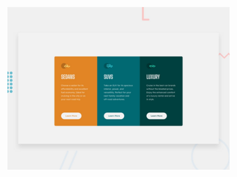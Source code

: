 ![Design preview for the 3-column preview card component coding challenge](./design/desktop-preview.jpg)

